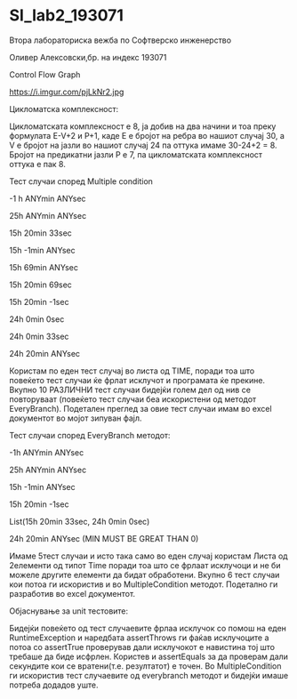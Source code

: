 # SI_lab2_193071

Втора лабораториска вежба по Софтверско инженерство

Оливер Алексовски,бр. на индекс 193071

Control Flow Graph

https://i.imgur.com/pjLkNr2.jpg

Цикломатска комплексност:

Цикломатската комплексност е 8, ја добив на два начини и тоа преку формулата E-V+2 и P+1, каде Е е бројот на ребра во нашиот случај 30, а V е бројот на јазли во нашиот случај
24 па оттука имаме 30-24+2 = 8. Бројот на предикатни јазли P е 7, па цикломатската комплексност оттука е пак 8.

Тест случаи според Multiple condition

-1 h ANYmin ANYsec

25h ANYmin ANYsec

15h 20min 33sec

15h -1min ANYsec

15h 69min ANYsec

15h 20min 69sec

15h 20min -1sec

24h 0min 0sec

24h 0min 33sec

24h 20min ANYsec

Користам по еден тест случај во листа од TIME, поради тоа што повеќето тест случаи ќе фрлат исклучот и програмата ќе прекине.
Вкупно 10 РАЗЛИЧНИ тест случаи бидејќи голем дел од нив се повторуваат (повеќето тест случаи беа искористени од методот EveryBranch). Подетален преглед за овие тест случаи имам во excel 
документот во мојот зипуван фајл.

Тест случаи според EveryBranch методот:

-1h ANYmin ANYsec	

25h ANYmin ANYsec	

15h -1min ANYsec	

15h 20min -1sec	

List<Time>(15h 20min 33sec, 24h 0min 0sec)

24h 20min ANYsec (MIN MUST BE GREAT THAN 0)
  
Имаме 5тест случаи и исто така само во еден случај користам Листа од 2елементи од типот Time поради тоа што се фрлаат исклучоци
и не би можеле другите елементи да бидат обработени.
Вкупно 6 тест случаи кои потоа ги искористив и во MultipleCondition методот. Подетално ги разработив во excel документот.

Објаснување за unit тестовите:
  
Бидејќи повеќето од тест случаевите фрлаа исклучок со помош на еден RuntimeException и наредбата assertThrows ги фаќав исклучоците а потоа со assertTrue проверував дали исклучокот е навистина тој што требаше да биде исфрлен. Користев и assertEquals за да проверам дали секундите кои се вратени(т.е. резултатот) е точен. Во MultipleCondition ги искористив тест случаевите од everybranch методот и бидејќи имаше потреба додадов уште.

